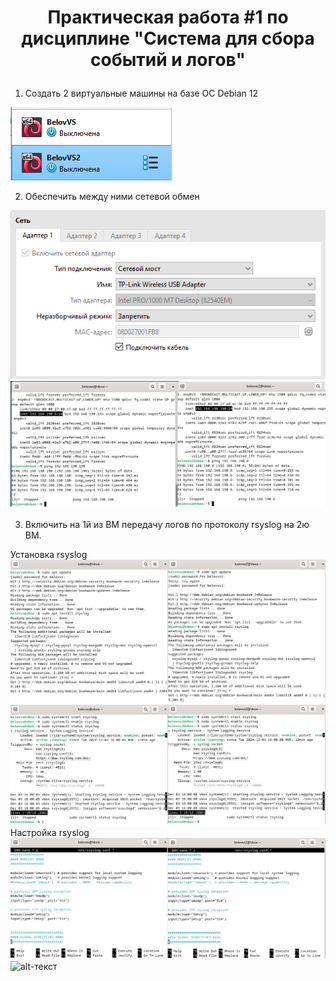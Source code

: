 # <p style="text-align: center;"> Практическая работа #1 по дисциплине "Система для сбора событий и логов" </p>

1) Создать 2 виртуальные машины на базе ОС Debian 12

![alt-текст](https://github.com/V0vochka/SSSL/blob/main/praktika1/images/1.png)

2) Обеспечить между ними сетевой обмен

![alt-текст](https://github.com/V0vochka/SSSL/blob/main/praktika1/images/2.png)
![alt-текст](https://github.com/V0vochka/SSSL/blob/main/praktika1/images/3.png)

3) Включить на 1й из ВМ передачу логов по протоколу rsyslog на 2ю ВМ.

Установка rsyslog
![alt-текст](https://github.com/V0vochka/SSSL/blob/main/praktika1/images/4.png)
![alt-текст](https://github.com/V0vochka/SSSL/blob/main/praktika1/images/5.png)
Настройка rsyslog
![alt-текст](https://github.com/V0vochka/SSSL/blob/main/praktika1/images/6.png)
![alt-текст]()
